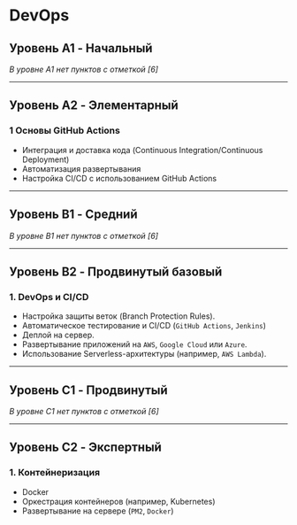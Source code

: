 # **DevOps**

## **Уровень A1 - Начальный**

_В уровне A1 нет пунктов с отметкой [6]_

---

## **Уровень A2 - Элементарный**

### **1 Основы GitHub Actions**

- Интеграция и доставка кода (Continuous Integration/Continuous Deployment)
- Автоматизация развертывания
- Настройка CI/CD с использованием GitHub Actions

---

## **Уровень B1 - Средний**

_В уровне B1 нет пунктов с отметкой [6]_

---

## **Уровень B2 - Продвинутый базовый**

### **1. DevOps и CI/CD**

- Настройка защиты веток (Branch Protection Rules).
- Автоматическое тестирование и CI/CD (`GitHub Actions`, `Jenkins`)
- Деплой на сервер.
- Развертывание приложений на `AWS`, `Google Cloud` или `Azure`.
- Использование Serverless-архитектуры (например, `AWS Lambda`).

---

## **Уровень C1 - Продвинутый**

_В уровне C1 нет пунктов с отметкой [6]_

---

## **Уровень C2 - Экспертный**

### **1. Контейнеризация**

- Docker
- Оркестрация контейнеров (например, Kubernetes)
- Развертывание на сервере (`PM2`, `Docker`)
